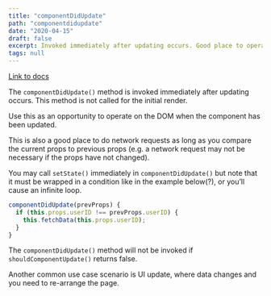 ```yaml
---
title: "componentDidUpdate"
path: "componentdidupdate"
date: "2020-04-15"
draft: false
excerpt: Invoked immediately after updating occurs. Good place to operate on the DOM and/or do network requests as long as you compare the current props to previous ones.
tags: null
---
```


[Link to docs](https://reactjs.org/docs/react-component.html#componentdidupdate)

The `componentDidUpdate()` method is invoked immediately after updating occurs. This method is not called for the initial render.

Use this as an opportunity to operate on the DOM when the component has been updated.

This is also a good place to do network requests as long as you compare the current props to previous props (e.g. a network request may not be necessary if the props have not changed).

You may call `setState()` immediately in `componentDidUpdate()` but note that it must be wrapped in a condition like in the example below(?), or you’ll cause an infinite loop.

```javascript
componentDidUpdate(prevProps) {
  if (this.props.userID !== prevProps.userID) {
    this.fetchData(this.props.userID);
  }
}
```

The `componentDidUpdate()` method will not be invoked if `shouldComponentUpdate()` returns false.

Another common use case scenario is UI update, where data changes and you need to re-arrange the page.
